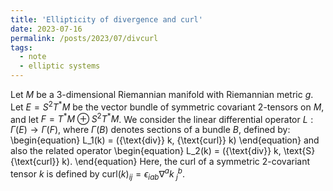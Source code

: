 ```yaml
---
title: 'Ellipticity of divergence and curl'
date: 2023-07-16
permalink: /posts/2023/07/divcurl
tags:
  - note
  - elliptic systems
---
```


<script type="text/javascript"
  src="https://cdn.mathjax.org/mathjax/latest/MathJax.js?config=TeX-AMS-MML_HTMLorMML">
</script>

Let $M$ be a 3-dimensional Riemannian manifold with Riemannian metric $g$. Let $E = S^2 T^* M$ be the vector bundle of symmetric covariant 2-tensors on $M$, and let $F = T^* M \oplus S^2 T^* M$. We consider the linear differential operator $L : \Gamma(E) \to \Gamma(F)$, where $\Gamma(B)$ denotes sections of a bundle $B$, defined by:
\begin{equation}
    L_1(k) = ({\text{div}} k, {\text{curl}} k)
\end{equation}
and also the related operator
\begin{equation}
    L_2(k) = ({\text{div}} k, \text{S}{\text{curl}} k). 
\end{equation}
Here, the curl of a symmetric 2-covariant tensor $k$ is defined by $\text{curl}(k)_{ij} = \epsilon_{iab}\nabla^a k^b_{\ j}$.